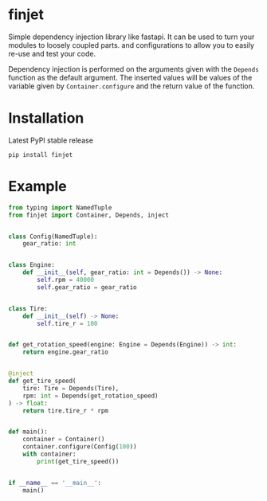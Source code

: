 # finjet

Simple dependency injection library like fastapi.
It can be used to turn your modules to loosely coupled parts. and configurations to allow you to easily re-use and test your code.

Dependency injection is performed on the arguments given with the `Depends` function as the default argument.
The inserted values will be values of the variable given by `Container.configure` and the return value of the function.

# Installation

Latest PyPI stable release

```
pip install finjet
```

# Example

```python
from typing import NamedTuple
from finjet import Container, Depends, inject


class Config(NamedTuple):
    gear_ratio: int


class Engine:
    def __init__(self, gear_ratio: int = Depends()) -> None:
        self.rpm = 40000
        self.gear_ratio = gear_ratio


class Tire:
    def __init__(self) -> None:
        self.tire_r = 100


def get_rotation_speed(engine: Engine = Depends(Engine)) -> int:
    return engine.gear_ratio


@inject
def get_tire_speed(
    tire: Tire = Depends(Tire),
    rpm: int = Depends(get_rotation_speed)
) -> float:
    return tire.tire_r * rpm


def main():
    container = Container()
    container.configure(Config(100))
    with container:
        print(get_tire_speed())


if __name__ == '__main__':
    main()

```
